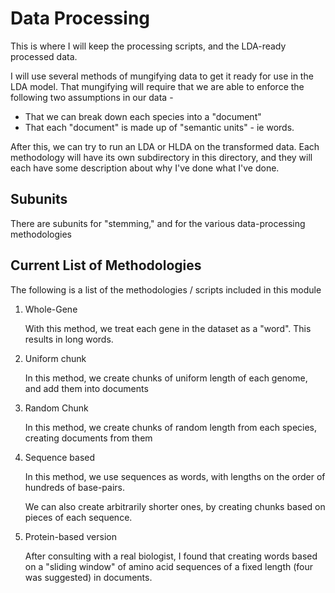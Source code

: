 # Data Processing

This is where I will keep the processing scripts, and the LDA-ready processed data.

I will use several methods of mungifying data to get it ready for use in the LDA model. That mungifying will require that we are able to enforce the following two assumptions in our data -

- That we can break down each species into a "document"
- That each "document" is made up of "semantic units" - ie words.

After this, we can try to run an LDA or HLDA on the transformed data. Each methodology will have its own subdirectory in this directory, and they will each have some description about why I've done what I've done.

## Subunits

There are subunits for "stemming," and for the various data-processing methodologies 

## Current List of Methodologies

The following is a list of the methodologies / scripts included in this module

1. Whole-Gene
	
	With this method, we treat each gene in the dataset as a "word". This results in long words.

2. Uniform chunk
	
	In this method, we create chunks of uniform length of each genome, and add them into documents

3. Random Chunk
	
	In this method, we create chunks of random length from each species, creating documents from them

4. Sequence based

	In this method, we use sequences as words, with lengths on the order of hundreds of base-pairs.

	We can also create arbitrarily shorter ones, by creating chunks based on pieces of each sequence.

5. Protein-based version

	After consulting with a real biologist, I found that creating words based on a "sliding window" of amino acid sequences of a fixed length (four was suggested) in documents.